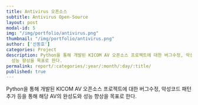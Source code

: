 ```yaml
---
title: Antivirus 오픈소스
subtitle: Antivirus Open-Source
layout: post
modal-id: 5
img: "/img/portfolio/antivirus.png"
thumbnail: "/img/portfolio/antivirus.png"
author: ['신동호']
categories: Project
description: Python을 통해 개발된 KICOM AV 오픈소스 프로젝트에 대한 버그수정, 악성코드 패턴 추가 등을 통해 해당 AV의 완성도와
  성능 향상을 목표로 한다.
permalink: report/:categories/:year/:month/:day/:title/
published: true
---
```


Python을 통해 개발된 KICOM AV 오픈소스 프로젝트에 대한 버그수정, 악성코드 패턴 추가 등을 통해 해당 AV의 완성도와 성능 향상을 목표로 한다.